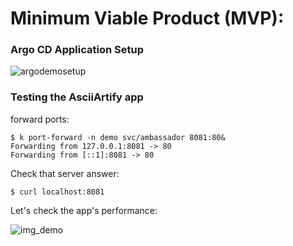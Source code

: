 # Minimum Viable Product (MVP):

### Argo CD Application Setup

![argodemosetup](https://github.com/mykolapryvalov/AsciiArtify/blob/main/doc/img/argodemosetup.gif)

### Testing the AsciiArtify app

forward ports: 

    $ k port-forward -n demo svc/ambassador 8081:80&
    Forwarding from 127.0.0.1:8081 -> 80
    Forwarding from [::1]:8081 -> 80

Check that server answer:

    $ curl localhost:8081
 
Let's check the app's performance:

![img_demo](https://github.com/mykolapryvalov/AsciiArtify/blob/main/doc/img/img_demo.gif)





